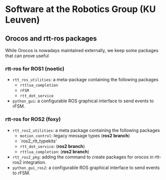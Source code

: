 # Software at the Robotics Group (KU Leuven)

## Orocos and rtt-ros packages
While Orocos is nowadays maintained externally, we keep some packages that can prove useful
### rtt-ros for ROS1 (noetic)

- `rtt_ros_utilities`: a meta-package containing the following packages 
  - `rttlua_completion`
  - `rFSM`
  - `rtt_dot_service`
- `python_gui`: a configurable ROS graphical interface to send events to rFSM.


### rtt-ros for ROS2 (foxy)

- `rtt_ros2_utilities`: a meta package containing the following packages
  -  `motion_control`: legacy message types (__ros2 branch__)
  -  `ros2_rtt_typekits'
  -   `rtt_dot_service`:  (__ros2 branch__)
  -   `rttlua_completion`: (__ros2 branch__)
- `rtt_ros2_pkg`: adding the command to create packages for orocos in rtt-ros2 integration.
- `python_gui_ros2`: a configurable ROS graphical interface to send events to rFSM.


<!--

**Here are some ideas to get you started:**

🙋‍♀️ A short introduction - what is your organization all about?
🌈 Contribution guidelines - how can the community get involved?
👩‍💻 Useful resources - where can the community find your docs? Is there anything else the community should know?
🍿 Fun facts - what does your team eat for breakfast?
🧙 Remember, you can do mighty things with the power of [Markdown](https://docs.github.com/github/writing-on-github/getting-started-with-writing-and-formatting-on-github/basic-writing-and-formatting-syntax)
-->
